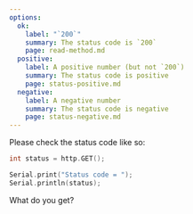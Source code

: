 ```yaml
---
options:
  ok:
    label: "`200`"
    summary: The status code is `200`
    page: read-method.md
  positive:
    label: A positive number (but not `200`)
    summary: The status code is positive 
    page: status-positive.md
  negative:
    label: A negative number
    summary: The status code is negative
    page: status-negative.md
---
```


Please check the status code like so:

```c++
int status = http.GET();

Serial.print("Status code = ");
Serial.println(status);
```

What do you get?